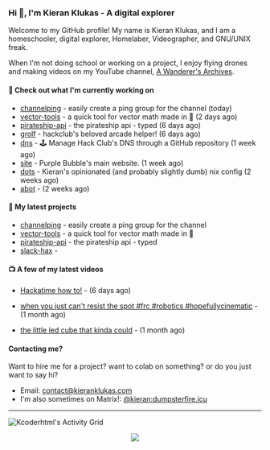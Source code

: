 ### Hi 👋, I'm Kieran Klukas - A digital explorer

Welcome to my GitHub profile! My name is Kieran Klukas, and I am a homeschooler, digital explorer, Homelaber, Videographer, and GNU/UNIX freak.

When I'm not doing school or working on a project, I enjoy flying drones and making videos on my YouTube channel, [A Wanderer's Archives](https://youtube.com/@wanderer.archives).

#### 👷 Check out what I'm currently working on

- [channelping](https://github.com/kcoderhtml/channelping) - easily create a ping group for the channel (today)
- [vector-tools](https://github.com/kcoderhtml/vector-tools) - a quick tool for vector math made in 🥟 (2 days ago)
- [pirateship-api](https://github.com/kcoderhtml/pirateship-api) - the pirateship api - typed (6 days ago)
- [grolf](https://github.com/kcoderhtml/grolf) - hackclub's beloved arcade helper! (6 days ago)
- [dns](https://github.com/hackclub/dns) - 🕹 Manage Hack Club's DNS through a GitHub repository (1 week ago)
- [site](https://github.com/thepurplebubble/site) - Purple Bubble's main website. (1 week ago)
- [dots](https://github.com/kcoderhtml/dots) - Kieran's opinionated (and probably slightly dumb) nix config (2 weeks ago)
- [abot](https://github.com/kcoderhtml/abot) -  (2 weeks ago)

#### 🌱 My latest projects

- [channelping](https://github.com/kcoderhtml/channelping) - easily create a ping group for the channel
- [vector-tools](https://github.com/kcoderhtml/vector-tools) - a quick tool for vector math made in 🥟
- [pirateship-api](https://github.com/kcoderhtml/pirateship-api) - the pirateship api - typed
- [slack-hax](https://github.com/kcoderhtml/slack-hax) - 

#### 📺 A few of my latest videos

- [Hackatime how to!](https://www.youtube.com/watch?v=eKoD9yyr1To) - (6 days ago)

- [when you just can't resist the spot #frc #robotics #hopefullycinematic](https://www.youtube.com/watch?v=Y7SZ_TDleGM) - (1 month ago)

- [the little led cube that kinda could](https://www.youtube.com/watch?v=um7v7Y04vGw) - (1 month ago)



#### Contacting me?

Want to hire me for a project? want to colab on something? or do you just want to say hi?

- Email: [contact@kieranklukas.com](mailto:contact@kieranklukas.com)
- I'm also sometimes on Matrix!: [@kieran:dumpsterfire.icu](https://matrix.to/#/@kieran.matrix.dumpsterfire.icu)

---

![Kcoderhtml's Activity Grid](https://raw.githubusercontent.com/kcoderhtml/kcoderhtml/output/github-contribution-grid-snake.svg)
<p align="center">
  <img src="https://github-readme-stats.vercel.app/api/wakatime?username=krn&api_domain=waka.hackclub.com&bg_color=1A202C&title_color=2F855A&icon_color=2F855A&text_color=ffffff&custom_title=Hackatime%20Weekly%20Stats&layout=compact">
</p>

